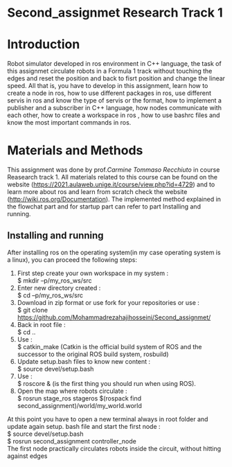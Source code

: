 # Second_assignmet Research Track 1


Introduction
================================

Robot simulator developed in ros environment in C++ language, the task of this assignmet circulate robots in a Formula 1 track without touching the edges and reset the position and back to fisrt position and change the linear speed. All that is, you have to develop in this assignment, learn how to create a node in ros, how to use different packages in ros, use different servis in ros and know the type of servis or the format, how to implement a publisher and a subscriber in C++ language, how nodes communicate with each other, how to create a workspace in ros , how to use bashrc files and know the most important commands in ros.

Materials and Methods
=========================

This assignment was done by prof._Carmine Tommaso Recchiuto_ in course Reasearch track 1. All materials related to this course can be found on the website (https://2021.aulaweb.unige.it/course/view.php?id=4729) and to learn more about ros and learn from scratch check the website (http://wiki.ros.org/Documentation). The implemented method explained in the flowchat part and for startup part can refer to part Installing and running.

Installing and running
----------------------
After installing ros on the operating system(in my case operating system is a linux), you can proceed the following steps:
1. First step create your own workspace in my system :   
 $ mkdir –p/my_ros_ws/src
2. Enter new directory created :    
 $ cd –p/my_ros_ws/src
3. Download in zip format or use fork for your repositories or use :  
 $ git clone https://github.com/Mohammadrezahajihosseini/Second_assignmet/
4. Back in root file :    
 $ cd ..
5. Use :     
 $ catkin_make (Catkin is the official build system of ROS and the successor to the original ROS build system, rosbuild)
6. Update setup.bash files to know new content :  
 $ source devel/setup.bash
7. Use :  
 $ roscore & (is the first thing you should run when using ROS).
8. Open the map where robots circulate :    
 $ rosrun stage_ros stageros $(rospack find second_assignment)/world/my_world.world

At this point you have to open a new terminal always in root folder and update again setup. bash file and start the first node :   
$ source devel/setup.bash   
$ rosrun second_assignment controller_node  
The first node practically circulates robots inside the circuit, without hitting against edges

